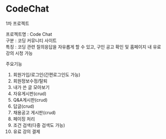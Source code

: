 # CodeChat
1차 프로젝트

프로젝트명 : Code Chat  
구분 : 코딩 커뮤니티 사이트  
특징 : 코딩 관련 질의응답을 자유롭게 할 수 있고, 구인 공고 확인 및 홈페이지 내 유료 강의 시청 가능  

주요기능
1. 회원가입/로그인(간편로그인도 가능)
2. 회원정보수정/탈퇴
3. 내가 쓴 글 모아보기
4. 자유게시판(crud)
5. Q&A게시판(crud)
6. 답글(crud)
7. 채용공고 게시판(crud)
8. 페이징 처리
9. 조건 검색(다중 검색도 가능)
10. 유료 강의 결제
